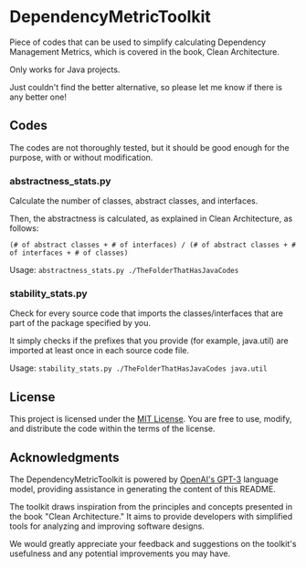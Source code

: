 # DependencyMetricToolkit

Piece of codes that can be used to simplify calculating Dependency Management Metrics, which is covered in the book, Clean Architecture.

Only works for Java projects.

Just couldn't find the better alternative, so please let me know if there is any better one!

## Codes
The codes are not thoroughly tested, but it should be good enough for the purpose, with or without modification.

### abstractness_stats.py
Calculate the number of classes, abstract classes, and interfaces.

Then, the abstractness is calculated, as explained in Clean Architecture, as follows:

`(# of abstract classes + # of interfaces) / (# of abstract classes + # of interfaces + # of classes)`

Usage: `abstractness_stats.py ./TheFolderThatHasJavaCodes`

### stability_stats.py
Check for every source code that imports the classes/interfaces that are part of the package specified by you.

It simply checks if the prefixes that you provide (for example, java.util) are imported at least once in each source code file.

Usage: `stability_stats.py ./TheFolderThatHasJavaCodes java.util`

## License

This project is licensed under the [MIT License](LICENSE). You are free to use, modify, and distribute the code within the terms of the license.

## Acknowledgments

The DependencyMetricToolkit is powered by [OpenAI's GPT-3](https://openai.com/) language model, providing assistance in generating the content of this README.

The toolkit draws inspiration from the principles and concepts presented in the book "Clean Architecture." It aims to provide developers with simplified tools for analyzing and improving software designs.

We would greatly appreciate your feedback and suggestions on the toolkit's usefulness and any potential improvements you may have.

